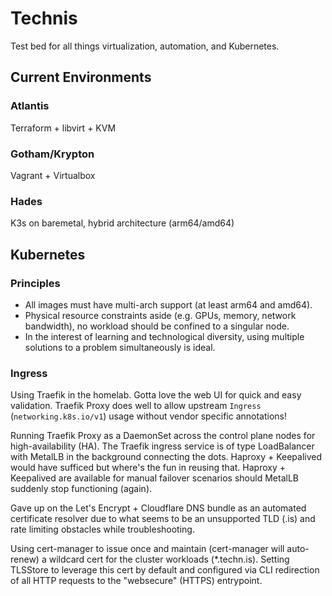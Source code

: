 # Technis

Test bed for all things virtualization, automation, and Kubernetes.

## Current Environments

### Atlantis
Terraform + libvirt + KVM

### Gotham/Krypton
Vagrant + Virtualbox

### Hades
K3s on baremetal, hybrid architecture (arm64/amd64)

## Kubernetes

### Principles

* All images must have multi-arch support (at least arm64 and amd64).
* Physical resource constraints aside (e.g. GPUs, memory, network bandwidth), no workload should be confined to a singular node.
* In the interest of learning and technological diversity, using multiple solutions to a problem simultaneously is ideal.

### Ingress

Using Traefik in the homelab. Gotta love the web UI for quick and easy validation. Traefik Proxy does well to allow upstream `Ingress` (`networking.k8s.io/v1`) usage without vendor specific annotations!

Running Traefik Proxy as a DaemonSet across the control plane nodes for high-availability (HA). The Traefik ingress service is of type LoadBalancer with MetalLB in the background connecting the dots. Haproxy + Keepalived would have sufficed but where's the fun in reusing that. Haproxy + Keepalived are available for manual failover scenarios should MetalLB suddenly stop functioning (again).

Gave up on the Let's Encrypt + Cloudflare DNS bundle as an automated certificate resolver due to what seems to be an unsupported TLD (.is) and rate limiting obstacles while troubleshooting.

Using cert-manager to issue once and maintain (cert-manager will auto-renew) a wildcard cert for the cluster workloads (*.techn.is). Setting TLSStore to leverage this cert by default and configured via CLI redirection of all HTTP requests to the "websecure" (HTTPS) entrypoint.

